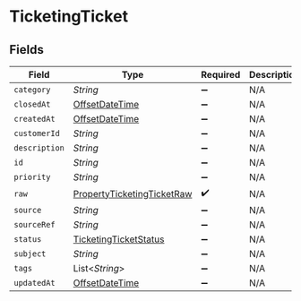 # TicketingTicket


## Fields

| Field                                                                                     | Type                                                                                      | Required                                                                                  | Description                                                                               |
| ----------------------------------------------------------------------------------------- | ----------------------------------------------------------------------------------------- | ----------------------------------------------------------------------------------------- | ----------------------------------------------------------------------------------------- |
| `category`                                                                                | *String*                                                                                  | :heavy_minus_sign:                                                                        | N/A                                                                                       |
| `closedAt`                                                                                | [OffsetDateTime](https://docs.oracle.com/javase/8/docs/api/java/time/OffsetDateTime.html) | :heavy_minus_sign:                                                                        | N/A                                                                                       |
| `createdAt`                                                                               | [OffsetDateTime](https://docs.oracle.com/javase/8/docs/api/java/time/OffsetDateTime.html) | :heavy_minus_sign:                                                                        | N/A                                                                                       |
| `customerId`                                                                              | *String*                                                                                  | :heavy_minus_sign:                                                                        | N/A                                                                                       |
| `description`                                                                             | *String*                                                                                  | :heavy_minus_sign:                                                                        | N/A                                                                                       |
| `id`                                                                                      | *String*                                                                                  | :heavy_minus_sign:                                                                        | N/A                                                                                       |
| `priority`                                                                                | *String*                                                                                  | :heavy_minus_sign:                                                                        | N/A                                                                                       |
| `raw`                                                                                     | [PropertyTicketingTicketRaw](../../models/shared/PropertyTicketingTicketRaw.md)           | :heavy_check_mark:                                                                        | N/A                                                                                       |
| `source`                                                                                  | *String*                                                                                  | :heavy_minus_sign:                                                                        | N/A                                                                                       |
| `sourceRef`                                                                               | *String*                                                                                  | :heavy_minus_sign:                                                                        | N/A                                                                                       |
| `status`                                                                                  | [TicketingTicketStatus](../../models/shared/TicketingTicketStatus.md)                     | :heavy_minus_sign:                                                                        | N/A                                                                                       |
| `subject`                                                                                 | *String*                                                                                  | :heavy_minus_sign:                                                                        | N/A                                                                                       |
| `tags`                                                                                    | List<*String*>                                                                            | :heavy_minus_sign:                                                                        | N/A                                                                                       |
| `updatedAt`                                                                               | [OffsetDateTime](https://docs.oracle.com/javase/8/docs/api/java/time/OffsetDateTime.html) | :heavy_minus_sign:                                                                        | N/A                                                                                       |